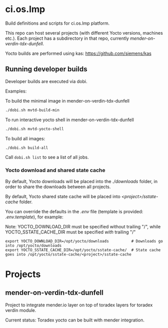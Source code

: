 # ci.os.lmp

Build definitions and scripts for ci.os.lmp platform.

This repo can host several projects (with different Yocto versions, machines etc.). Each project
has a subdirectory in that repo, currently *mender-on-verdin-tdx-dunfell*.

Yocto builds are performed using kas: https://github.com/siemens/kas


## Running developer builds

Developer builds are executed via dobi. 

Examples:

To build the minimal image in mender-on-verdin-tdx-dunfell

```bash
./dobi.sh mvtd-build-min
```

To run interactive yocto shell in mender-on-verdin-tdx-dunfell

```bash
./dobi.sh mvtd-yocto-shell
```

To build all images:

```bash
./dobi.sh build-all
```

Call ```dobi.sh list``` to see a list of all jobs. 


### Yocto download and shared state cache

By default, Yocto downloads will be placed into the *./downloads* folder, in order
to share the downloads between all projects.

By default, Yocto shared state cache will be placed into *\<project\>/sstate-cache* folder.

You can override the defaults in the *.env* file (template is provided: *.env.template*), for example:

Note: YOCTO_DOWNLOAD_DIR must be specified without trailing "/", while YOCTO_SSTATE_CACHE_DIR
must be specified *with* trailing "/"

```
export YOCTO_DOWNLOAD_DIR=/opt/yocto/downloads          # Downloads go into /opt/yocto/downloads
export YOCTO_SSTATE_CACHE_DIR=/opt/yocto/sstate-cache/  # State cache goes into /opt/yocto/sstate-cache/<project>/sstate-cache
```


# Projects
## mender-on-verdin-tdx-dunfell

Project to integrate mender.io layer on top of toradex layers for toradex verdin module.

Current status: Toradex yocto can be built with mender integration. 